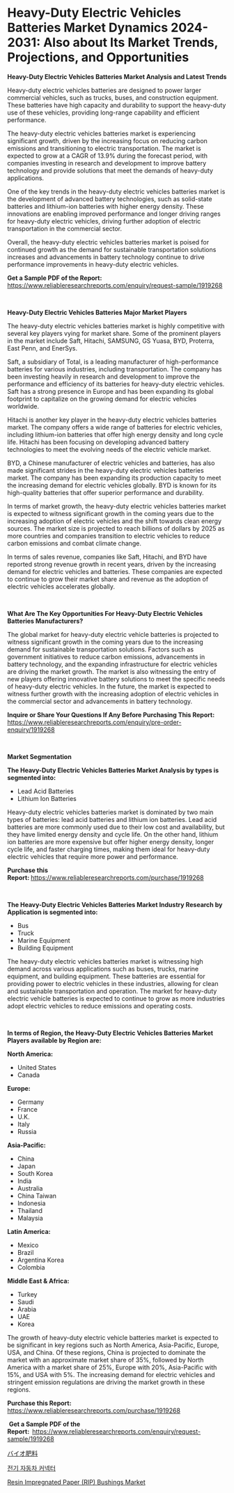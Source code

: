 <p><h1>Heavy-Duty Electric Vehicles Batteries Market Dynamics 2024-2031: Also about Its Market Trends, Projections, and Opportunities</h1></p><p><strong>Heavy-Duty Electric Vehicles Batteries Market Analysis and Latest Trends</strong></p>
<p><p>Heavy-duty electric vehicles batteries are designed to power larger commercial vehicles, such as trucks, buses, and construction equipment. These batteries have high capacity and durability to support the heavy-duty use of these vehicles, providing long-range capability and efficient performance.</p><p>The heavy-duty electric vehicles batteries market is experiencing significant growth, driven by the increasing focus on reducing carbon emissions and transitioning to electric transportation. The market is expected to grow at a CAGR of 13.9% during the forecast period, with companies investing in research and development to improve battery technology and provide solutions that meet the demands of heavy-duty applications.</p><p>One of the key trends in the heavy-duty electric vehicles batteries market is the development of advanced battery technologies, such as solid-state batteries and lithium-ion batteries with higher energy density. These innovations are enabling improved performance and longer driving ranges for heavy-duty electric vehicles, driving further adoption of electric transportation in the commercial sector.</p><p>Overall, the heavy-duty electric vehicles batteries market is poised for continued growth as the demand for sustainable transportation solutions increases and advancements in battery technology continue to drive performance improvements in heavy-duty electric vehicles.</p></p>
<p><strong>Get a Sample PDF of the Report:&nbsp;</strong> <a href="https://www.reliableresearchreports.com/enquiry/request-sample/1919268">https://www.reliableresearchreports.com/enquiry/request-sample/1919268</a></p>
<p>&nbsp;</p>
<p><strong>Heavy-Duty Electric Vehicles Batteries Major Market Players</strong></p>
<p><p>The heavy-duty electric vehicles batteries market is highly competitive with several key players vying for market share. Some of the prominent players in the market include Saft, Hitachi, SAMSUNG, GS Yuasa, BYD, Proterra, East Penn, and EnerSys.</p><p>Saft, a subsidiary of Total, is a leading manufacturer of high-performance batteries for various industries, including transportation. The company has been investing heavily in research and development to improve the performance and efficiency of its batteries for heavy-duty electric vehicles. Saft has a strong presence in Europe and has been expanding its global footprint to capitalize on the growing demand for electric vehicles worldwide.</p><p>Hitachi is another key player in the heavy-duty electric vehicles batteries market. The company offers a wide range of batteries for electric vehicles, including lithium-ion batteries that offer high energy density and long cycle life. Hitachi has been focusing on developing advanced battery technologies to meet the evolving needs of the electric vehicle market.</p><p>BYD, a Chinese manufacturer of electric vehicles and batteries, has also made significant strides in the heavy-duty electric vehicles batteries market. The company has been expanding its production capacity to meet the increasing demand for electric vehicles globally. BYD is known for its high-quality batteries that offer superior performance and durability.</p><p>In terms of market growth, the heavy-duty electric vehicles batteries market is expected to witness significant growth in the coming years due to the increasing adoption of electric vehicles and the shift towards clean energy sources. The market size is projected to reach billions of dollars by 2025 as more countries and companies transition to electric vehicles to reduce carbon emissions and combat climate change.</p><p>In terms of sales revenue, companies like Saft, Hitachi, and BYD have reported strong revenue growth in recent years, driven by the increasing demand for electric vehicles and batteries. These companies are expected to continue to grow their market share and revenue as the adoption of electric vehicles accelerates globally.</p></p>
<p>&nbsp;</p>
<p><strong>What Are The Key Opportunities For Heavy-Duty Electric Vehicles Batteries Manufacturers?</strong></p>
<p><p>The global market for heavy-duty electric vehicle batteries is projected to witness significant growth in the coming years due to the increasing demand for sustainable transportation solutions. Factors such as government initiatives to reduce carbon emissions, advancements in battery technology, and the expanding infrastructure for electric vehicles are driving the market growth. The market is also witnessing the entry of new players offering innovative battery solutions to meet the specific needs of heavy-duty electric vehicles. In the future, the market is expected to witness further growth with the increasing adoption of electric vehicles in the commercial sector and advancements in battery technology.</p></p>
<p><strong>Inquire or Share Your Questions If Any Before Purchasing This Report:</strong> <a href="https://www.reliableresearchreports.com/enquiry/pre-order-enquiry/1919268">https://www.reliableresearchreports.com/enquiry/pre-order-enquiry/1919268</a></p>
<p>&nbsp;</p>
<p><strong>Market Segmentation</strong></p>
<p><strong>The Heavy-Duty Electric Vehicles Batteries Market Analysis by types is segmented into:</strong></p>
<p><ul><li>Lead Acid Batteries</li><li>Lithium Ion Batteries</li></ul></p>
<p><p>Heavy-duty electric vehicles batteries market is dominated by two main types of batteries: lead acid batteries and lithium ion batteries. Lead acid batteries are more commonly used due to their low cost and availability, but they have limited energy density and cycle life. On the other hand, lithium ion batteries are more expensive but offer higher energy density, longer cycle life, and faster charging times, making them ideal for heavy-duty electric vehicles that require more power and performance.</p></p>
<p><strong>Purchase this Report:&nbsp;</strong><a href="https://www.reliableresearchreports.com/purchase/1919268">https://www.reliableresearchreports.com/purchase/1919268</a></p>
<p>&nbsp;</p>
<p><strong>The Heavy-Duty Electric Vehicles Batteries Market Industry Research by Application is segmented into:</strong></p>
<p><ul><li>Bus</li><li>Truck</li><li>Marine Equipment</li><li>Building Equipment</li></ul></p>
<p><p>The heavy-duty electric vehicles batteries market is witnessing high demand across various applications such as buses, trucks, marine equipment, and building equipment. These batteries are essential for providing power to electric vehicles in these industries, allowing for clean and sustainable transportation and operation. The market for heavy-duty electric vehicle batteries is expected to continue to grow as more industries adopt electric vehicles to reduce emissions and operating costs.</p></p>
<p>&nbsp;</p>
<p><strong>In terms of Region, the Heavy-Duty Electric Vehicles Batteries Market Players available by Region are:</strong></p>
<p>
    <p> <strong> North America: </strong>
        <ul>
            <li>United States</li>
            <li>Canada</li>
        </ul>
        </p> 
    <p> <strong> Europe: </strong>
        <ul>
            <li>Germany</li>
            <li>France</li>
            <li>U.K.</li>
            <li>Italy</li>
            <li>Russia</li>
        </ul>
        </p> 
    <p> <strong> Asia-Pacific: </strong>
        <ul>
            <li>China</li>
            <li>Japan</li>
            <li>South Korea</li>
            <li>India</li>
            <li>Australia</li>
            <li>China Taiwan</li>
            <li>Indonesia</li>
            <li>Thailand</li>
            <li>Malaysia</li>
        </ul>
        </p> 
    <p> <strong> Latin America: </strong>
        <ul>
            <li>Mexico</li>
            <li>Brazil</li>
            <li>Argentina Korea</li>
            <li>Colombia</li>
        </ul>
        </p> 
    <p> <strong> Middle East & Africa: </strong>
        <ul>
            <li>Turkey</li>
            <li>Saudi</li>
            <li>Arabia</li>
            <li>UAE</li>
            <li>Korea</li>
        </ul>
    </p>
    </p>
<p><p>The growth of heavy-duty electric vehicle batteries market is expected to be significant in key regions such as North America, Asia-Pacific, Europe, USA, and China. Of these regions, China is projected to dominate the market with an approximate market share of 35%, followed by North America with a market share of 25%, Europe with 20%, Asia-Pacific with 15%, and USA with 5%. The increasing demand for electric vehicles and stringent emission regulations are driving the market growth in these regions.</p></p>
<p><strong>Purchase this Report: </strong><a href="https://www.reliableresearchreports.com/purchase/1919268">https://www.reliableresearchreports.com/purchase/1919268</a></p>
<p>&nbsp;<strong>Get a Sample PDF of the Report:&nbsp;&nbsp;</strong><a href="https://www.reliableresearchreports.com/enquiry/request-sample/1919268">https://www.reliableresearchreports.com/enquiry/request-sample/1919268</a></p>
<p><strong></strong></p>
<p><p><a href="https://medium.com/@lewis15david/%E3%83%90%E3%82%A4%E3%82%AA%E8%82%A5%E6%96%99%E5%B8%82%E5%A0%B4%E3%81%AE%E8%A6%8B%E9%80%9A%E3%81%97-%E5%B8%82%E5%A0%B4%E5%8B%95%E5%90%91-%E6%88%90%E9%95%B7-2024%E5%B9%B4%E3%81%8B%E3%82%892031%E5%B9%B4%E3%81%BE%E3%81%A7%E3%81%AE%E4%BA%88%E6%B8%AC-373a767422a0">バイオ肥料</a></p><p><a href="https://medium.com/@davionolson1/%EC%A0%84%EA%B8%B0-%EC%9E%90%EB%8F%99%EC%B0%A8-%EC%BB%A4%EB%84%A5%ED%84%B0-%EC%8B%9C%EC%9E%A5-%EC%A7%80%ED%91%9C-%ED%95%B4%EB%8F%85-%EC%8B%9C%EC%9E%A5-%EC%A0%90%EC%9C%A0%EC%9C%A8-%ED%8A%B8%EB%A0%8C%EB%93%9C-%EB%B0%8F-%EC%84%B1%EC%9E%A5-%EC%96%91%EC%8B%9D-c1ffcf60376b">전기 자동차 커넥터</a></p><p><a href="https://github.com/AKSHATREPORTPRIME/Market-Research-Report-List-4/blob/main/resin-impregnated-paper-rip-bushings-market.md">Resin Impregnated Paper (RIP) Bushings Market</a></p></p>